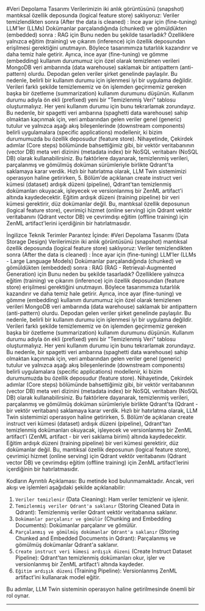 #Veri Depolama Tasarımı
Verilerimizin iki anlık görüntüsünü (snapshot) mantıksal özellik deposunda (logical feature store) saklıyoruz: 
Veriler temizlendikten sonra (After the data is cleaned) : İnce ayar için (fine-tuning) LLM'ler (LLMs) 
Dokümanlar parçalandığında (chunked) ve gömüldükten (embedded) sonra : RAG için 
Bunu neden bu şekilde tasarladık? 
Özelliklere yalnızca eğitim (training) ve çıkarım (inference) için özellik deposundan erişilmesi gerektiğini unutmayın. 
Böylece tasarımımıza tutarlılık kazandırır ve daha temiz hale getirir. 
Ayrıca, ince ayar (fine-tuning) ve gömme (embedding) kullanım durumumuz için özel olarak temizlenen verileri MongoDB veri ambarında (data warehouse) saklamak bir antipattern (anti-pattern) olurdu. 
Depodan gelen veriler şirket genelinde paylaşılır. 
Bu nedenle, belirli bir kullanım durumu için işlenmesi iyi bir uygulama değildir. 
Verileri farklı şekilde temizlememiz ve ön işlemden geçirmemiz gereken başka bir özetleme (summarization) kullanım durumunu düşünün. 
Kullanım durumu adıyla ön ekli (prefixed) yeni bir "Temizlenmiş Veri" tablosu oluşturmalıyız. 
Her yeni kullanım durumu için bunu tekrarlamak zorundayız. 
Bu nedenle, bir spagetti veri ambarına (spaghetti data warehouse) sahip olmaktan kaçınmak için, veri ambarından gelen veriler genel (generic) tutulur ve yalnızca aşağı akış bileşenlerinde (downstream components) belirli uygulamalara (specific applications) modellenir, ki bizim durumumuzda bu özellik deposudur (feature store). 
Nihayetinde, Çekirdek adımlar (Core steps) bölümünde bahsettiğimiz gibi, bir vektör veritabanının (vector DB) meta veri dizinini (metadata index) bir NoSQL veritabanı (NoSQL DB) olarak kullanabilirsiniz. 
Bu faktörlere dayanarak, temizlenmiş verileri, parçalanmış ve gömülmüş doküman sürümleriyle birlikte Qdrant'ta saklamaya karar verdik. 
Hızlı bir hatırlatma olarak, LLM Twin sistemimizi operasyon haline getirirken, 5. Bölüm'de açıklanan create instruct veri kümesi (dataset) ardışık düzeni (pipeline), Qdrant'tan temizlenmiş dokümanları okuyacak, işleyecek ve versionlanmış bir ZenML artifact'i altında kaydedecektir. 
Eğitim ardışık düzeni (training pipeline) bir veri kümesi gerektirir, düz dokümanlar değil. 
Bu, mantıksal özellik deposunun (logical feature store), çevrimiçi hizmet (online serving) için Qdrant vektör veritabanını (Qdrant vector DB) ve çevrimdışı eğitim (offline training) için ZenML artifact'lerini içerdiğinin bir hatırlatmasıdır.

İngilizce Teknik Terimler Parantez İçinde:
#Veri Depolama Tasarımı (Data Storage Design)
Verilerimizin iki anlık görüntüsünü (snapshot) mantıksal özellik deposunda (logical feature store) saklıyoruz: 
Veriler temizlendikten sonra (After the data is cleaned) : İnce ayar için (fine-tuning) LLM'ler (LLMs - Large Language Models) 
Dokümanlar parçalandığında (chunked) ve gömüldükten (embedded) sonra : RAG (RAG - Retrieval-Augmented Generation) için 
Bunu neden bu şekilde tasarladık? 
Özelliklere yalnızca eğitim (training) ve çıkarım (inference) için özellik deposundan (feature store) erişilmesi gerektiğini unutmayın. 
Böylece tasarımımıza tutarlılık kazandırır ve daha temiz hale getirir. 
Ayrıca, ince ayar (fine-tuning) ve gömme (embedding) kullanım durumumuz için özel olarak temizlenen verileri MongoDB veri ambarında (data warehouse) saklamak bir antipattern (anti-pattern) olurdu. 
Depodan gelen veriler şirket genelinde paylaşılır. 
Bu nedenle, belirli bir kullanım durumu için işlenmesi iyi bir uygulama değildir. 
Verileri farklı şekilde temizlememiz ve ön işlemden geçirmemiz gereken başka bir özetleme (summarization) kullanım durumunu düşünün. 
Kullanım durumu adıyla ön ekli (prefixed) yeni bir "Temizlenmiş Veri" tablosu oluşturmalıyız. 
Her yeni kullanım durumu için bunu tekrarlamak zorundayız. 
Bu nedenle, bir spagetti veri ambarına (spaghetti data warehouse) sahip olmaktan kaçınmak için, veri ambarından gelen veriler genel (generic) tutulur ve yalnızca aşağı akış bileşenlerinde (downstream components) belirli uygulamalara (specific applications) modellenir, ki bizim durumumuzda bu özellik deposudur (feature store). 
Nihayetinde, Çekirdek adımlar (Core steps) bölümünde bahsettiğimiz gibi, bir vektör veritabanının (vector DB) meta veri dizinini (metadata index) bir NoSQL veritabanı (NoSQL DB) olarak kullanabilirsiniz. 
Bu faktörlere dayanarak, temizlenmiş verileri, parçalanmış ve gömülmüş doküman sürümleriyle birlikte Qdrant'ta (Qdrant - bir vektör veritabanı) saklamaya karar verdik. 
Hızlı bir hatırlatma olarak, LLM Twin sistemimizi operasyon haline getirirken, 5. Bölüm'de açıklanan create instruct veri kümesi (dataset) ardışık düzeni (pipeline), Qdrant'tan temizlenmiş dokümanları okuyacak, işleyecek ve versionlanmış bir ZenML artifact'i (ZenML artifact - bir veri saklama birimi) altında kaydedecektir. 
Eğitim ardışık düzeni (training pipeline) bir veri kümesi gerektirir, düz dokümanlar değil. 
Bu, mantıksal özellik deposunun (logical feature store), çevrimiçi hizmet (online serving) için Qdrant vektör veritabanını (Qdrant vector DB) ve çevrimdışı eğitim (offline training) için ZenML artifact'lerini içerdiğinin bir hatırlatmasıdır.

Kodların Ayrıntılı Açıklaması:
Bu metinde kod bulunmamaktadır. Ancak, veri akışı ve işlemleri aşağıdaki şekilde açıklanabilir:

1. `Veriler temizlenir` (Data Cleaning): Ham veriler temizlenir ve işlenir.
2. `Temizlenmiş veriler Qdrant'a saklanır` (Storing Cleaned Data in Qdrant): Temizlenmiş veriler Qdrant vektör veritabanına saklanır.
3. `Dokümanlar parçalanır ve gömülür` (Chunking and Embedding Documents): Dokümanlar parçalanır ve gömülür.
4. `Parçalanmış ve gömülmüş dokümanlar Qdrant'a saklanır` (Storing Chunked and Embedded Documents in Qdrant): Parçalanmış ve gömülmüş dokümanlar Qdrant'a saklanır.
5. `Create instruct veri kümesi ardışık düzeni` (Create Instruct Dataset Pipeline): Qdrant'tan temizlenmiş dokümanları okur, işler ve versionlanmış bir ZenML artifact'i altında kaydeder.
6. `Eğitim ardışık düzeni` (Training Pipeline): Versionlanmış ZenML artifact'ini kullanarak model eğitir.

Bu adımlar, LLM Twin sisteminin operasyon haline getirilmesinde önemli bir rol oynar.

---

